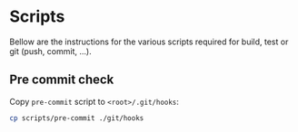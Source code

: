 # Scripts

Bellow are the instructions for the various scripts required for build, test or
git (push, commit, ...).

## Pre commit check

Copy `pre-commit` script to `<root>/.git/hooks`:

```sh
cp scripts/pre-commit ./git/hooks
```
